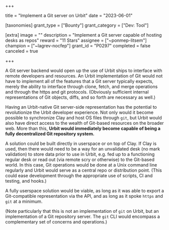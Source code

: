 +++

title = "Implement a Git server on Urbit"
date = "2023-06-01"

[taxonomies]
grant_type = ["Bounty"]
grant_category = ["Dev: Tool"]

[extra]
image = ""
description = "Implement a Git server capable of hosting desks as repos"
reward = "11 Stars"
assignee = ["~ponmep-litsem"]
champion = ["~lagrev-nocfep"]
grant_id = "P0297"
completed = false
canceled = true

+++

A Git server backend would open up the use of Urbit ships to interface with remote developers and resources.
An Urbit implementation of Git would not have to implement all of the features that a Git server typically
expects, merely the ability to interface through clone, fetch, and merge operations and through the https and git
protocols.  (Obviously sufficient internal representations of Git objects, diffs, and so forth are necessary as well.)

Having an Urbit-native Git server-side representation has the potential to revolutionize the Urbit developer
experience.  Not only would it become possible to synchronize Clay and host OS files through `git`, but Urbit would
also have direct access to the wealth of Git-based resources on the broader web.  More than this, **Urbit would
immediately become capable of being a fully decentralized Git repository system.**

A solution could be built directly in userspace or on top of Clay.  If Clay is used, then there would need to be a
way for an unvalidated desk (no mark validation) to store data prior to use in Urbit, e.g. fed up to a functioning
regular desk or read out (via remote scry or otherwise) to the Git-based world. In this case, Git operations would
be done at a Unix command line regularly and Urbit would serve as a central repo or distribution point. (This could
ease development through the appropriate use of scripts, CI and testing, and hooks.)

A fully userspace solution would be viable, as long as it was able to export a Git-compatible representation via the
API, and as long as it spoke `https` and `git` at a minimum.

(Note particularly that this is not an implementation of `git` on Urbit, but an implementation of a Git repository
server.  The `git` CLI would encompass a complementary set of concerns and operations.)
